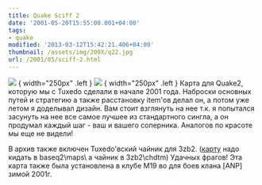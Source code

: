 ```yaml
---
title: Quake Sciff 2
date: '2001-05-20T15:55:00.001+04:00'
tags:
- quake
modified: '2013-03-12T15:42:21.406+04:00'
thumbnail: /assets/img/200X/q22.jpg
url: /2001/05/sciff-2.html
---
```

![](/assets/img/200X/q22.jpg)
{ width="250px" .left }
![](/assets/img/200X/q21.jpg)
{ width="250px" .left }
Карта для Quake2, которую мы с Tuxedo сделали в начале 2001 года. Наброски основных путей и стратегию а также расстановку item'ов делал он, а потом уже летом я доделывал дизайн. Вам стоит взглянуть на нее т.к. я попытался засунуть на нее все самое лучшее из стандартного сингла, а он продумал каждый шаг - ваш и вашего соперника. Аналогов по красоте мы еще не видели! 

В архив также включен Tuxedo'вский чайник для 3zb2. ([карту](/assets/img/200X/sciff.rar) надо кидать в baseq2\maps\ а чайник в 3zb2\chdtm\) Удачных фрагов! Эта карта также была установлена в клубе М19 во для боев клана [ANP] зимой 2001г.

